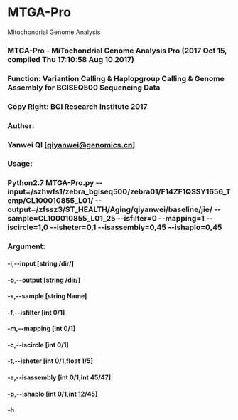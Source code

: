 # MTGA-Pro
 Mitochondrial Genome Analysis
 ### MTGA-Pro - MiTochondrial Genome Analysis Pro  (2017 Oct 15, compiled Thu 17:10:58 Aug 10 2017)

 ### Function: Variantion Calling & Haplopgroup Calling & Genome Assembly for BGISEQ500 Sequencing Data
     
 ### Copy Right: BGI Research Institute 2017

 ### Auther: 

 ### Yanwei QI [qiyanwei@genomics.cn]

 ### Usage: 

 ### Python2.7 MTGA-Pro.py --input=/szhwfs1/zebra_bgiseq500/zebra01/F14ZF1QSSY1656_Temp/CL100010855_L01/ --output=/zfssz3/ST_HEALTH/Aging/qiyanwei/baseline/jie/ --sample=CL100010855_L01_25 --isfilter=0 --mapping=1  --iscircle=1,0 --isheter=0,1 --isassembly=0,45 --ishaplo=0,45


 ### Argument:
 ####    -i,--input        [string /dir/]
 ####    -o,--output        [string /dir/]
 ####    -s,--sample        [string Name]
 ####    -f,--isfilter        [int 0/1]
 ####    -m,--mapping        [int 0/1]
 ####    -c,--iscircle        [int 0/1]
 ####    -t,--isheter        [int 0/1,float 1/5]
 ####    -a,--isassembly        [int 0/1,int 45/47]
 ####    -p,--ishaplo        [int 0/1,int 12/45]
 ####    -h
